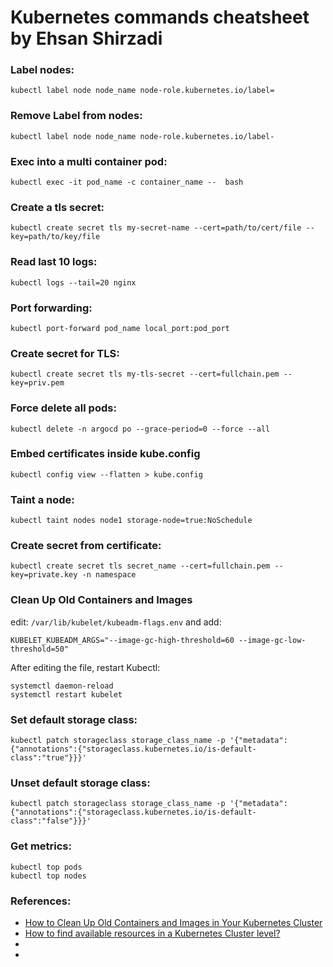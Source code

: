 # Kubernetes commands cheatsheet by Ehsan Shirzadi

### Label nodes:
```
kubectl label node node_name node-role.kubernetes.io/label=
```

### Remove Label from nodes:
```
kubectl label node node_name node-role.kubernetes.io/label-
```
### Exec into a multi container pod:
```
kubectl exec -it pod_name -c container_name --  bash
```
### Create a tls secret:
```
kubectl create secret tls my-secret-name --cert=path/to/cert/file --key=path/to/key/file 
```
### Read last 10 logs:
```
kubectl logs --tail=20 nginx
```
### Port forwarding:
```
kubectl port-forward pod_name local_port:pod_port
```
### Create secret for TLS:
```commandline
kubectl create secret tls my-tls-secret --cert=fullchain.pem --key=priv.pem
```
### Force delete all pods:
```commandline
kubectl delete -n argocd po --grace-period=0 --force --all
```
### Embed certificates inside kube.config
```commandline
kubectl config view --flatten > kube.config
```
### Taint a node:
```
kubectl taint nodes node1 storage-node=true:NoSchedule
```
### Create secret from certificate:
```
kubectl create secret tls secret_name --cert=fullchain.pem --key=private.key -n namespace
```

### Clean Up Old Containers and Images
edit: `/var/lib/kubelet/kubeadm-flags.env` and add:
```commandline
KUBELET_KUBEADM_ARGS="--image-gc-high-threshold=60 --image-gc-low-threshold=50"
```
After editing the file, restart Kubectl:
```commandline
systemctl daemon-reload
systemctl restart kubelet
```
### Set default storage class:
```
kubectl patch storageclass storage_class_name -p '{"metadata": {"annotations":{"storageclass.kubernetes.io/is-default-class":"true"}}}'
```
### Unset default storage class:
```
kubectl patch storageclass storage_class_name -p '{"metadata": {"annotations":{"storageclass.kubernetes.io/is-default-class":"false"}}}'
```
### Get metrics:
```
kubectl top pods
kubectl top nodes
```
### References:
- [How to Clean Up Old Containers and Images in Your Kubernetes Cluster](https://www.howtogeek.com/devops/how-to-clean-up-old-containers-and-images-in-your-kubernetes-cluster/)
- [How to find available resources in a Kubernetes Cluster level?](https://stackoverflow.com/questions/59212544/how-to-find-available-resources-in-a-kubernetes-cluster-level)
- []()
- []()
